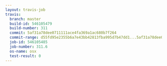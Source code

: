```yaml
---
layout: travis-job
travis:
  branch: master
  build-id: 546105479
  build-number: 311
  commit: 5af31a78dee0711111ace4fa369a1ac680b7f264
  commit-range: d55fd95e2355b6a7e43bb42813fba995d7b47dd1...5af31a78dee0711111ace4fa369a1ac680b7f264
  job-id: 546105485
  job-number: 311.6
  os-name: osx
  test-result: 0
---
```

